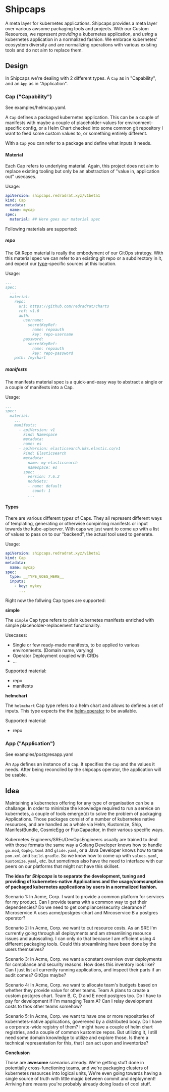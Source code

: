 # Shipcaps

A meta layer for kubernetes applications. Shipcaps provides a meta layer over various awsome packaging tools and projects. 
With our Custom Resources, we represent *providing* a kubernetes application, and *using* a kubernetes application in a 
normalized fashion. We embrace kubernetes' ecosystem diversity and are normalizing operations with various existing 
tools and do not aim to replace them.

## Design

In Shipcaps we're dealing with 2 different types. A `Cap` as in "Capability", and an `App` as in "Application".

### Cap ("Capability")

See examples/helmcap.yaml.

A `Cap` defines a packaged kubernetes application. This can be a couple of manifests with maybe a couple of 
placeholder-values for environment-specific config, or a Helm Chart checked into some common git repository I want to 
feed some custom values to, or something entirely different.

With a `Cap` you can refer to a package and define what inputs it needs.

#### Material

Each Cap refers to underlying material. Again, this project does not aim to replace existing tooling but only be an 
abstraction of "value in, application out" usecases.

Usage:
```yaml
apiVersion: shipcaps.redradrat.xyz/v1beta1
kind: Cap
metadata:
  name: mycap
spec:
  material: ## Here goes our material spec
```

Following materials are supported:

##### repo

The Git Repo material is really the embodyment of our GitOps strategy. With this material spec we can refer to an 
existing git repo or a subdirectory in it, and expect our [type](#types)-specific sources at this location.

Usage:
```yaml
...
spec:
  ...
  material:
    repo:
      uri: https://github.com/redradrat/charts
      ref: v1.0
      auth:
        username:
          secretKeyRef:
            name: repoauth
            key: repo-username
        password: 
          secretKeyRef:
            name: repoauth
            key: repo-password
    path: /mychart
```

##### manifests

The manifests material spec is a quick-and-easy way to abstract a single or a couple of manifests into a Cap.

Usage:
```yaml
...
spec:
  material:
    ...
    manifests:
      - apiVersion: v1
        kind: Namespace
        metadata:
        name: es
      - apiVersion: elasticsearch.k8s.elastic.co/v1
        kind: Elasticsearch
        metadata:
          name: my-elasticsearch
          namespace: es
        spec:
          version: 7.6.2
          nodeSets:
          - name: default
            count: 1
          ...
```

#### Types

There are various different *types* of Caps. They all represent different ways of templating, generating or otherwise 
compinling manifests or input towards the kube-apiserver. With caps we just want to come up with a list of values to 
pass on to our "backend", the actual tool used to generate.

Usage:
```yaml
apiVersion: shipcaps.redradrat.xyz/v1beta1
kind: Cap
metadata:
  name: mycap
spec:
  type: __TYPE_GOES_HERE__
  inputs:
    - key: mykey
      ...
```

Right now the follwing Cap types are supported:

**simple**

The `simple` Cap type refers to plain kubernetes manifests enriched with simple placeholder-replacement functionality.

Usecases:
* Single or few ready-made manifests, to be applied to various environments. (Domain name, varying)
* Operator Deployment coupled with CRDs
* ...

Supported material:
* repo
* manifests

**helmchart**

The `helmchart` Cap type refers to a helm chart and allows to defines a set of inputs. This type expects the the 
[helm-operator](https://github.com/fluxcd/helm-operator/) to be available.

Supported material:
* repo


### App ("Application")

See examples/postgresapp.yaml

An `App` defines an instance of a `Cap`. It specifies the `Cap` and the values it needs. After being reconciled by the 
shipcaps operator, the application will be usable.

## Idea

Maintaining a kubernetes offering for any type of organisation can be a challange. In order to minimize the knowledge 
required to run a service on kubernetes, a couple of tools emerge(d) to solve the problem of packaging Applications.
Those packages consist of a number of kubernetes native resources, and are handled as a whole via Helm, Kustomize, Ship, 
ManifestBundle, CosmicEgg or FluxCapacitor, in their various specific ways.

Kubernetes Engineers/SREs/DevOpsEngineers usually are trained to deal with those formats the same way a Golang Developer 
knows how to handle `go.mod`, `Gopkg.toml` and `glide.yaml`, or a Java Developer knows how to tame `pom.xml` and
`build.gradle`. So we know how to come up with `values.yaml`, `kustomize.yaml`, etc. but sometimes also have the need to
interface with our peers on our platforms that might not have this skillset.

**The idea for *Shipcaps* is to separate the development, tuning and providing of kubernetes-native Applications
and the usage/comsumption of packaged kubernetes applications by users in a normalized fashion.** 

Scenario 1:
In Acme, Corp. I want to provide a common platform for services for my product. Can I provide teams with a common way to
get their dependencies? Do we need to get compliance/security clearance if Microservice A uses acme/postgres-chart and 
Mircoservice B a postgres operator?

Scenario 2:
In Acme, Corp. we want to cut resource costs. As an SRE I'm currently going through all deployments and am streamlining 
resource issues and autoscaling. I can only do that because I am efficient using 4 different packaging tools. Could this
streamlining have been done by the users themselves? 

Scenario 3:
In Acme, Corp. we want a constant overview over deployments for compliance and security reasons. How does this inventory
look like? Can I just list all currently running applications, and inspect their parts if an audit comes? GitOps maybe? 

Scenario 4:
In Acme, Corp. we want to allocate team's budgets based on whether they provide value for other teams. Team A plans to 
create a custom postgres chart. Team B, C, D and E need postgres too. Do I have to pay for development if I'm managing 
Team A? Can I relay development costs to thos other teams somehow? 

Scenario 5:
In Acme, Corp. we want to have one or more repositories of kubernetes-native applications, goverened by a distributed
body. Do I have a corporate-wide registry of them? I might have a couple of helm chart registries, and a couple of 
common kustomize repos. But utilizing it, I still need some domain knowledge to utilize and explore those. Is there a 
technical representation for this, that I can act upon and inventorize?

**Conclusion**

Those are **awesome** scenarios already. We're getting stuff done in potentially cross-functioning teams, and we're 
packaging clusters of kubernetes resources into logical units, We're even going towards having a single source of truth 
with little magic between commit and deployment! Arriving here means you're probably already doing loads of cool stuff.
